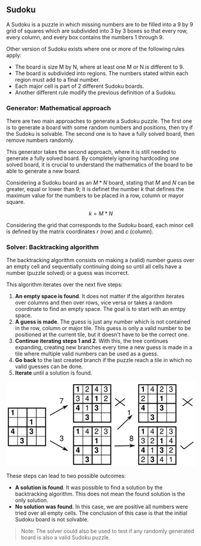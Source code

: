 ## Sudoku

A Sudoku is a puzzle in which missing numbers are to be filled into a 9 by 9 grid of squares which are subdivided into 3 by 3 boxes so that every row, every column, and every box contains the numbers 1 through 9.

Other version of Sudoku exists where one or more of the following rules apply:

- The board is size M by N, where at least one M or N is different to 9.
- The board is subdivided into regions. The numbers stated within each region must add to a final number.
- Each major cell is part of 2 different Sudoku boards.
- Another different rule modify the previous definition of a Sudoku.

### Generator: Mathematical approach

There are two main approaches to generate a Sudoku puzzle.
The first one is to generate a board with some random numbers and positions, then try if the Sudoku is solvable.
The second one is to have a fully solved board, then remove numbers randomly.

This generator takes the second approach, where it is still needed to generate a fully solved board.
By completely ignoring hardcoding one solved board, it is crucial to understand the mathematics of the board to be able to generate a new board.

Considering a Sudoku board as an $M*N$ board, stating that $M$ and $N$ can be greater, equal or lower than 9;
it is definet the number $k$ that defines the maximum value for the numbers to be placed in a row, column or mayor square.

$$
k = M * N
$$

Considering the grid that corresponds to the Sudoku board, each minor cell is defined by the matrix coordinates $r$ (row) and $c$ (column).

### Solver: Backtracking algorithm

The backtracking algorithm consists on making a (valid) number guess over an empty cell and sequentially continuing doing so until all cells have a number (puzzle solved) or a guess was incorrect.

This algorithm iterates over the next five steps:

1. **An empty space is found**. It does not matter if the algorithm iterates over columns and then over rows, vice versa or takes a random coordinate to find an empty space. The goal is to start with an emtpy space.
2. **A guess is made**. The guess is just any number which is not contained in the row, column or major tile. This guess is only a valid number to be positioned at the current tile, but it doesn't have to be the correct one.
3. **Continue iterating steps 1 and 2**. With this, the tree continues expanding, creating new branches every time a new guess is made in a tile where multiple valid numbers can be used as a guess.
4. **Go back** to the last created branch if the puzzle reach a tile in which no valid guesses can be done.
5. **Iterate** until a solution is found.

![2x2 Sudoku board displaying a decision tree of the previous stated algorithm](./sudoku_decision_tree.png)

These steps can lead to two possible outcomes:

- **A solution is found**. It was possible to find a solution by the backtracking algorithm. This does not mean the found solution is the only solution.
- **No solution was found**. In this case, we are positive all numbers were tried over all empty cells. The conclusion of this case is that the initial Sudoku board is not solvable.

> Note: The solver could also be used to test if any randomly generated board is also a valid Sudoku puzzle.